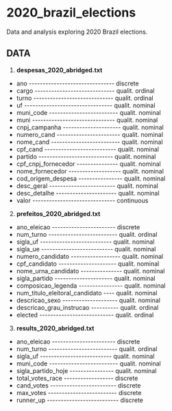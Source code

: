 # 2020_brazil_elections
Data and analysis exploring 2020 Brazil elections.

## DATA

1. **despesas_2020_abridged.txt**

* ano ------------------------------- discrete
* cargo ----------------------------- qualit. ordinal
* turno ----------------------------- qualit. ordinal
* uf -------------------------------- qualit. nominal
* muni_code ------------------------- qualit. nominal
* muni ------------------------------ qualit. nominal
* cnpj_campanha --------------------- qualit. nominal
* numero_cand ----------------------- qualit. nominal
* nome_cand ------------------------- qualit. nominal
* cpf_cand -------------------------- qualit. nominal
* partido --------------------------- qualit. nominal
* cpf_cnpj_fornecedor --------------- qualit. nominal
* nome_fornecedor ------------------- qualit. nominal
* cod_origem_despesa ---------------- qualit. nominal
* desc_geral ------------------------ qualit. nominal
* desc_detalhe ---------------------- qualit. nominal
* valor ------------------------------ continuous

2. **prefeitos_2020_abridged.txt**

* ano_eleicao ----------------------- discrete
* num_turno ------------------------- qualit. ordinal
* sigla_uf -------------------------- qualit. nominal
* sigla_ue -------------------------- qualit. nominal
* numero_candidato ------------------ qualit. nominal
* cpf_candidato --------------------- qualit. nominal
* nome_urna_candidato --------------- qualit. nominal
* sigla_partido --------------------- qualit. nominal
* composicao_legenda ---------------- qualit. nominal
* num_titulo_eleitoral_candidato ---- qualit. nominal
* descricao_sexo -------------------- qualit. nominal
* descricao_grau_instrucao ---------- qualit. ordinal
* elected --------------------------- qualit. ordinal

3. **results_2020_abridged.txt**

* ano_eleicao ----------------------- discrete
* num_turno ------------------------- qualit. ordinal
* sigla_uf -------------------------- qualit. nominal
* muni_code ------------------------- qualit. nominal
* sigla_partido_hoje ---------------- qualit. nominal
* total_votes_race ------------------ discrete
* cand_votes ------------------------ discrete
* max_votes ------------------------- discrete
* runner_up -------------------------- discrete

